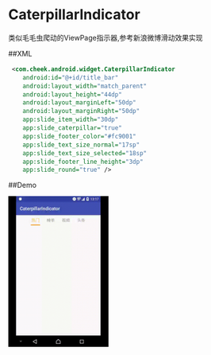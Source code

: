 # CaterpillarIndicator
类似毛毛虫爬动的ViewPage指示器,参考新浪微博滑动效果实现
 

##XML
```xml
 <com.cheek.android.widget.CaterpillarIndicator
    android:id="@+id/title_bar"
    android:layout_width="match_parent"
    android:layout_height="44dp"
    android:layout_marginLeft="50dp"
    android:layout_marginRight="50dp"
    app:slide_item_width="30dp"
    app:slide_caterpillar="true"
    app:slide_footer_color="#fc9001"
    app:slide_text_size_normal="17sp"
    app:slide_text_size_selected="18sp"
    app:slide_footer_line_height="3dp"
    app:slide_round="true" />    
```
##Demo


<img src="./img/1.gif" width="40%"><img>

 
 
 

